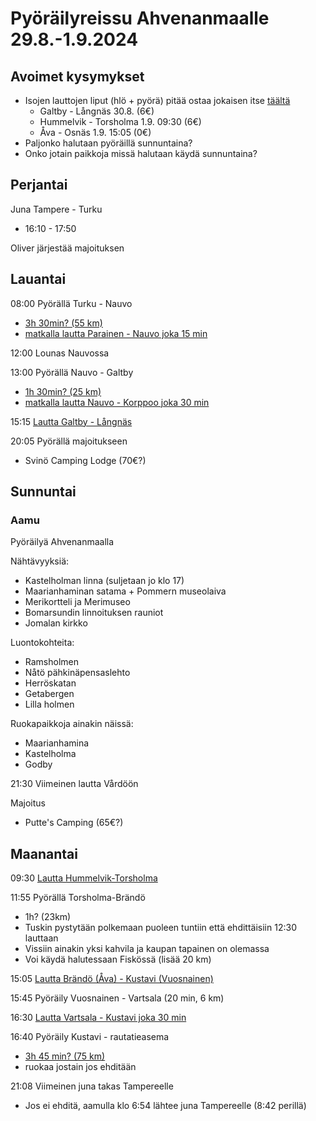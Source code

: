 # Pyöräilyreissu Ahvenanmaalle 29.8.-1.9.2024

## Avoimet kysymykset

- Isojen lauttojen liput (hlö + pyörä) pitää ostaa jokaisen itse [täältä](https://boka.alandstrafiken.ax/)
  - Galtby - Långnäs 30.8. (6€)
  - Hummelvik - Torsholma 1.9. 09:30 (6€)
  - Åva - Osnäs 1.9. 15:05 (0€)
- Paljonko halutaan pyöräillä sunnuntaina?
- Onko jotain paikkoja missä halutaan käydä sunnuntaina?

## Perjantai

Juna Tampere - Turku

- 16:10 - 17:50

Oliver järjestää majoituksen

## Lauantai

08:00 Pyörällä Turku - Nauvo

- [3h 30min? (55 km)](https://www.openstreetmap.org/directions?engine=fossgis_osrm_bicycle&route=60.4517531%2C22.2670522%3B60.1923668%2C21.9106786)
- [matkalla lautta Parainen - Nauvo joka 15 min](https://www.finferries.fi/en/ferry-traffic/ferries-and-schedules/parainen-nauvo.html#timetables)

12:00 Lounas Nauvossa

13:00 Pyörällä Nauvo - Galtby

- [1h 30min? (25 km)](https://www.openstreetmap.org/directions?engine=fossgis_osrm_bicycle&route=60.1923668%2C21.9106786%3B60.18515%2C21.58582)
- [matkalla lautta Nauvo - Korppoo joka 30 min](https://www.finferries.fi/en/ferry-traffic/ferries-and-schedules/nauvo-korppoo.html#timetables)

15:15 [Lautta Galtby - Långnäs](https://www.aland.travel/southern-line)

20:05 Pyörällä majoitukseen

- Svinö Camping Lodge (70€?)

## Sunnuntai

### Aamu

Pyöräilyä Ahvenanmaalla

Nähtävyyksiä:
- Kastelholman linna (suljetaan jo klo 17)
- Maarianhaminan satama + Pommern museolaiva
- Merikortteli ja Merimuseo
- Bomarsundin linnoituksen rauniot
- Jomalan kirkko

Luontokohteita:
- Ramsholmen
- Nåtö pähkinäpensaslehto
- Herröskatan
- Getabergen
- Lilla holmen

Ruokapaikkoja ainakin näissä:
- Maarianhamina
- Kastelholma
- Godby

21:30 Viimeinen lautta Vårdöön

Majoitus

- Putte's Camping (65€?)

## Maanantai

09:30 [Lautta Hummelvik-Torsholma](https://www.alandstrafiken.ax/sites/default/files/2025-07/alfageln-norra-1.7.2025.pdf)

11:55 Pyörällä Torsholma-Brändö

- 1h? (23km)
- Tuskin pystytään polkemaan puoleen tuntiin että ehdittäisiin 12:30 lauttaan
- Vissiin ainakin yksi kahvila ja kaupan tapainen on olemassa
- Voi käydä halutessaan Fiskössä (lisää 20 km)

15:05 [Lautta Brändö (Åva) - Kustavi (Vuosnainen)](https://www.alandstrafiken.ax/sites/default/files/2025-05/osnas-ava_0.pdf)

15:45 Pyöräily Vuosnainen - Vartsala (20 min, 6 km)

16:30 [Lautta Vartsala - Kustavi joka 30 min](https://www.finferries.fi/en/ferry-traffic/ferries-and-schedules/vartsala.html#timetables)

16:40 Pyöräily Kustavi - rautatieasema

- [3h 45 min? (75 km)](https://www.openstreetmap.org/directions?engine=fossgis_osrm_bicycle&route=60.542667%2C21.336329%3B60.4517531%2C22.2670522)
- ruokaa jostain jos ehditään

21:08 Viimeinen juna takas Tampereelle

- Jos ei ehditä, aamulla klo 6:54 lähtee juna Tampereelle (8:42 perillä)
